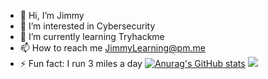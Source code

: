 


- 👋 Hi, I’m Jimmy
- 👀 I’m interested in Cybersecurity
- 🌱 I’m currently learning Tryhackme
- 📫 How to reach me JimmyLearning@pm.me
- ⚡ Fun fact: I run 3 miles a day
[![Anurag's GitHub stats](https://github-readme-stats.vercel.app/api?username=JimmysMaths)](https://github.com/anuraghazra/github-readme-stats)
![](https://github-readme-stats.vercel.app/api/top-langs/?username=JimmysMaths&theme=dark&hide_border=false&include_all_commits=true&count_private=true&layout=compact)
